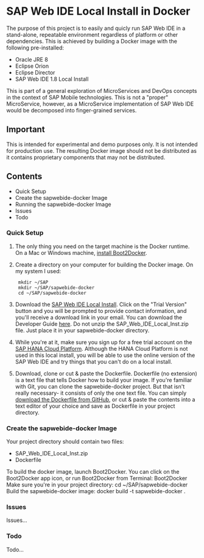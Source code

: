 # SAP Web IDE Local Install in Docker
The purpose of this project is to easily and quicly run SAP Web IDE in a stand-alone, repeatable environment regardless of platform or other dependencies. This is achieved by building a Docker image with the following pre-installed:
- Oracle JRE 8
- Eclipse Orion
- Eclipse Director
- SAP Web IDE 1.8 Local Install

This is part of a general exploration of MicroServices and DevOps concepts in the context of SAP Mobile technologies. This is not a "proper" MicroService, however, as a MicroService implementation of SAP Web IDE would be decomposed into finger-grained services.
## Important
This is intended for experimental and demo purposes only. It is not intended for production use. The resulting Docker image should not be distributed as it contains proprietary components that may not be distributed.
## Contents
* Quick Setup
* Create the sapwebide-docker Image
* Running the sapwebide-docker Image
* Issues
* Todo

### Quick Setup
1. The only thing you need on the target machine is the Docker runtime. On a Mac or Windows machine, [install Boot2Docker](https://docs.docker.com/installation/#installation 'Docker Installation').
2. Create a directory on your computer for building the Docker image. On my system I used:

        mkdir ~/SAP
        mkdir ~/SAP/sapwebide-docker
        cd ~/SAP/sapwebide-docker

3. Download the [SAP Web IDE Local Install](https://store.sap.com/sap/cp/ui/resources/store/html/SolutionDetails.html?pid=0000013489&catID=&pcntry=US&sap-language=EN&_cp_id=id-1413816705087-0 'SAP Web IDE Local Install Trial'). Click on the "Trial Version" button and you will be prompted to provide contact information, and you'll receive a download link in your email. You can download the Developer Guide [here](http://www.sdn.sap.com/irj/scn/index?rid=/library/uuid/d010835c-b539-3210-6eb6-906c58d3c573&overridelayout=true 'SAP Web IDE Developer Guide'). Do not unzip the SAP_Web_IDE_Local_Inst.zip file. Just place it in your sapwebide-docker directory.
4. While you're at it, make sure you sign up for a free trial account on the [SAP HANA Cloud Platform](http://hcp.sap.com/developers/TutorialCatalog/nat100_01_native_hana_getting_hana_trial.html 'SAP HCP Free Trial'). Although the HANA Cloud Platform is not used in this local install, you will be able to use the online version of the SAP Web IDE and try things that you can't do on a local install.
5. Download, clone or cut & paste the Dockerfile. Dockerfile (no extension) is a text file that tells Docker how to build your image. If you're familiar with Git, you can clone the sapwebide-docker project. But that isn't really necessary- it consists of only the one text file. You can simply [download the Dockerfile from GitHub](https://raw.githubusercontent.com/ericsolberg/sapwebide-docker/master/Dockerfile 'Dockerfile'), or cut & paste the contents into a text editor of your choice and save as Dockerfile in your project directory.

### Create the sapwebide-docker Image

Your project directory should contain two files:

* SAP_Web_IDE_Local_Inst.zip
* Dockerfile

To build the docker image, launch Boot2Docker. You can click on the Boot2Docker app icon, or run Boot2Docker from Terminal:
    Boot2Docker
Make sure you're in your project directory:
    cd ~/SAP/sapwebide-docker
Build the sapwebide-docker image:
    docker build -t sapwebide-docker .

### Issues
Issues...
### Todo
Todo...
